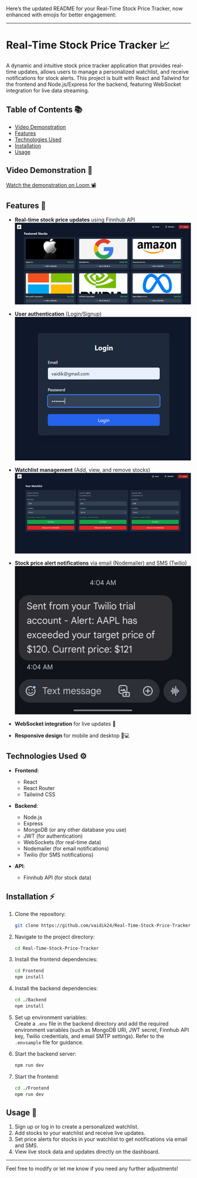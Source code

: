 Here’s the updated README for your Real-Time Stock Price Tracker, now enhanced with emojis for better engagement:

---

# Real-Time Stock Price Tracker 📈

A dynamic and intuitive stock price tracker application that provides real-time updates, allows users to manage a personalized watchlist, and receive notifications for stock alerts. This project is built with React and Tailwind for the frontend and Node.js/Express for the backend, featuring WebSocket integration for live data streaming.

## Table of Contents 📚

- [Video Demonstration](#video-demonstration)
- [Features](#features)
- [Technologies Used](#technologies-used)
- [Installation](#installation)
- [Usage](#usage)

## Video Demonstration 🎥

[Watch the demonstration on Loom 📽️](https://www.loom.com/share/46536ab1b59b4ee1981c2d30d3a5bf2e?sid=54bbeedf-50d3-408a-8f80-045d913f9343)

## Features 🌟

- **Real-time stock price updates** using Finnhub API  
  ![Real-time Updates](assets/image-1.png)

- **User authentication** (Login/Signup)  
  ![User Authentication](assets/image.png)

- **Watchlist management** (Add, view, and remove stocks)  
  ![Watchlist Management](assets/image-2.png)

- **Stock price alert notifications** via email (Nodemailer) and SMS (Twilio)  
  ![Alerts Notifications](<assets/WhatsApp Image 2024-10-24 at 7.43.33 PM.jpeg>)

- **WebSocket integration** for live updates 🔄
- **Responsive design** for mobile and desktop 📱💻

## Technologies Used ⚙️

- **Frontend**:

  - React
  - React Router
  - Tailwind CSS

- **Backend**:

  - Node.js
  - Express
  - MongoDB (or any other database you use)
  - JWT (for authentication)
  - WebSockets (for real-time data)
  - Nodemailer (for email notifications)
  - Twilio (for SMS notifications)

- **API**:
  - Finnhub API (for stock data)

## Installation ⚡

1. Clone the repository:

   ```bash
   git clone https://github.com/vaidik24/Real-Time-Stock-Price-Tracker.git
   ```

2. Navigate to the project directory:

   ```bash
   cd Real-Time-Stock-Price-Tracker
   ```

3. Install the frontend dependencies:

   ```bash
   cd Frontend
   npm install
   ```

4. Install the backend dependencies:

   ```bash
   cd ./Backend
   npm install
   ```

5. Set up environment variables:  
   Create a `.env` file in the backend directory and add the required environment variables (such as MongoDB URI, JWT secret, Finnhub API key, Twilio credentials, and email SMTP settings). Refer to the `.envsample` file for guidance.

6. Start the backend server:

   ```bash
   npm run dev
   ```

7. Start the frontend:

   ```bash
   cd ./Frontend
   npm run dev
   ```

## Usage 🚀

1. Sign up or log in to create a personalized watchlist.
2. Add stocks to your watchlist and receive live updates.
3. Set price alerts for stocks in your watchlist to get notifications via email and SMS.
4. View live stock data and updates directly on the dashboard.

---

Feel free to modify or let me know if you need any further adjustments!
